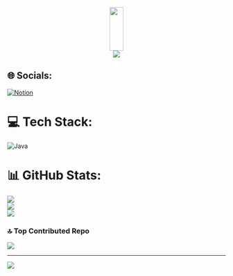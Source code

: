 <div align="center">
<img src="https://render.gitanimals.org/lines/seulki-k?pet-id=1" width="25%" height="100"/>
</div>
<div align="center">
<img src="https://render.gitanimals.org/farms/seulki-k}"/>
</div>


## 🌐 Socials:
[![Notion](https://img.shields.io/badge/Notion-%23000000.svg?&logo=notion&logoColor=white)](https://halved-number-b57.notion.site/58bd900e535141fd913b624e667fca62)
# 💻 Tech Stack:
 ![Java](https://img.shields.io/badge/java-%23ED8B00.svg?style=for-the-badge&logo=java&logoColor=white)
# 📊 GitHub Stats:
![](https://github-readme-stats.vercel.app/api?username=seulki-k&theme=dark&hide_border=true&include_all_commits=false&count_private=false)<br/>
![](https://github-readme-streak-stats.herokuapp.com/?user=seulki-k&theme=dark&hide_border=true)<br/>
![](https://github-readme-stats.vercel.app/api/top-langs/?username=seulki-k&theme=dark&hide_border=true&include_all_commits=false&count_private=false&layout=compact)

### 🔝 Top Contributed Repo
![](https://github-contributor-stats.vercel.app/api?username=seulki-k&limit=5&theme=tokyonight&combine_all_yearly_contributions=true)

---
[![](https://visitcount.itsvg.in/api?id=seulki-k&icon=0&color=1)](https://visitcount.itsvg.in)

<!-- Proudly created with GPRM ( https://gprm.itsvg.in ) -->
